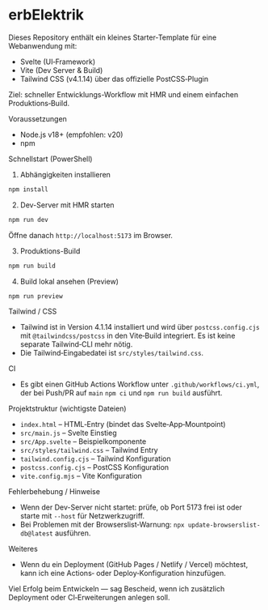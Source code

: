 # erbElektrik

Dieses Repository enthält ein kleines Starter‑Template für eine Webanwendung mit:

- Svelte (UI‑Framework)
- Vite (Dev Server & Build)
- Tailwind CSS (v4.1.14) über das offizielle PostCSS‑Plugin

Ziel: schneller Entwicklungs-Workflow mit HMR und einem einfachen Produktions‑Build.

Voraussetzungen

- Node.js v18+ (empfohlen: v20)
- npm

Schnellstart (PowerShell)

1. Abhängigkeiten installieren

```powershell
npm install
```

2. Dev-Server mit HMR starten

```powershell
npm run dev
```

Öffne danach `http://localhost:5173` im Browser.

3. Produktions-Build

```powershell
npm run build
```

4. Build lokal ansehen (Preview)

```powershell
npm run preview
```

Tailwind / CSS

- Tailwind ist in Version 4.1.14 installiert und wird über `postcss.config.cjs` mit `@tailwindcss/postcss` in den Vite‑Build integriert. Es ist keine separate Tailwind‑CLI mehr nötig.
- Die Tailwind‑Eingabedatei ist `src/styles/tailwind.css`.

CI

- Es gibt einen GitHub Actions Workflow unter `.github/workflows/ci.yml`, der bei Push/PR auf `main` `npm ci` und `npm run build` ausführt.

Projektstruktur (wichtigste Dateien)

- `index.html` – HTML‑Entry (bindet das Svelte‑App‑Mountpoint)
- `src/main.js` – Svelte Einstieg
- `src/App.svelte` – Beispielkomponente
- `src/styles/tailwind.css` – Tailwind Entry
- `tailwind.config.cjs` – Tailwind Konfiguration
- `postcss.config.cjs` – PostCSS Konfiguration
- `vite.config.mjs` – Vite Konfiguration

Fehlerbehebung / Hinweise

- Wenn der Dev-Server nicht startet: prüfe, ob Port 5173 frei ist oder starte mit `--host` für Netzwerkzugriff.
- Bei Problemen mit der Browserslist‑Warnung: `npx update-browserslist-db@latest` ausführen.

Weiteres

- Wenn du ein Deployment (GitHub Pages / Netlify / Vercel) möchtest, kann ich eine Actions‑ oder Deploy‑Konfiguration hinzufügen.

Viel Erfolg beim Entwickeln — sag Bescheid, wenn ich zusätzlich Deployment oder CI‑Erweiterungen anlegen soll.

